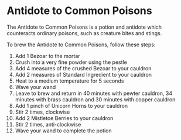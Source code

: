 # Antidote to Common Poisons  
The Antidote to Common Poisons is a potion and antidote which counteracts ordinary poisons, such as creature bites and stings.  
  
To brew the Antidote to Common Poisons, follow these steps:  
  
1. Add 1 Bezoar to the mortar  
2. Crush into a very fine powder using the pestle  
3. Add 4 measures of the crushed Bezoar to your cauldron  
4. Add 2 measures of Standard Ingredient to your cauldron  
5. Heat to a medium temperature for 5 seconds  
6. Wave your wand  
7. Leave to brew and return in 40 minutes with pewter cauldron, 34 minutes with brass cauldron and 30 minutes with copper cauldron  
8. Add 1 pinch of Unicorn Horns to your cauldron  
9. Stir 2 times, clockwise  
10. Add 2 Mistletoe Berries to your cauldron  
11. Stir 2 times, anti-clockwise  
12. Wave your wand to complete the potion  
  
  
